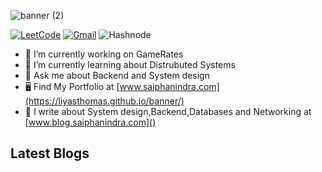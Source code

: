 

![banner (2)](https://github.com/saiphanindra1010/saiphanindra1010/assets/52729974/13c7c649-3437-4123-9321-370d838f256b)


<a href="https://www.w3schools.com" >![LeetCode](https://img.shields.io/badge/LeetCode-FFA116?style=for-the-badge&logo=LeetCode&logoColor=000000)</a>
<a href="mailto:saiphanindra1010@gmail.com">![Gmail](https://img.shields.io/badge/Gmail-EA4335?style=for-the-badge&logo=Gmail&logoColor=FFFFFF)</a>
![Hashnode](https://img.shields.io/badge/Hashnode-2962FF?style=for-the-badge&logo=Hashnode&logoColor=FFFFFF)
- 🔭 I’m currently working on GameRates
- 🌱 I’m currently learning about Distrubuted Systems
- 💬 Ask me about Backend and System design
- 🖥️ Find My Portfolio at [www.saiphanindra.com](https://liyasthomas.github.io/banner/)
- 📖 I write about System design,Backend,Databases and Networking at [www.blog.saiphanindra.com]()
 ## Latest Blogs
 <!-- BLOG-POST-LIST:START -->
<!-- BLOG-POST-LIST:END -->


